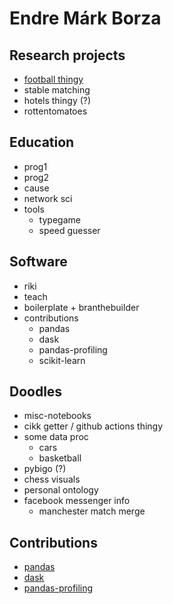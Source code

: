 # Endre Márk Borza

## Research projects
- [football thingy](/football-data-research/)
- stable matching
- hotels thingy (?)
- rottentomatoes

## Education
- prog1
- prog2
- cause
- network sci
- tools
  - typegame
  - speed guesser

## Software
- riki
- teach
- boilerplate + branthebuilder
- contributions
  - pandas
  - dask
  - pandas-profiling
  - scikit-learn

## Doodles
- misc-notebooks
- cikk getter / github actions thingy
- some data proc
  - cars
  - basketball
- pybigo (?)
- chess visuals
- personal ontology
- facebook messenger info
  - manchester match merge

## Contributions
- [pandas](https://github.com/pandas-dev/pandas/commits?author=endremborza)
- [dask](https://github.com/dask/dask/commits?author=endremborza)
- [pandas-profiling](https://github.com/pandas-profiling/pandas-profiling/commits?author=endremborza)